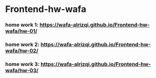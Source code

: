 # Frontend-hw-wafa

### home work 1: https://wafa-alrizqi.github.io/Frontend-hw-wafa/hw-01/
### home work 2: https://wafa-alrizqi.github.io/Frontend-hw-wafa/hw-02/
### home work 3: https://wafa-alrizqi.github.io/Frontend-hw-wafa/hw-03/
